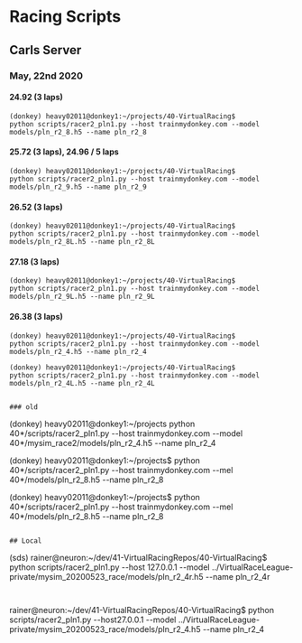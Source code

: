 # Racing Scripts




## Carls Server

### May, 22nd 2020
#### 24.92 (3 laps)
```
(donkey) heavy02011@donkey1:~/projects/40-VirtualRacing$ 
python scripts/racer2_pln1.py --host trainmydonkey.com --model models/pln_r2_8.h5 --name pln_r2_8
```
#### 25.72 (3 laps), 24.96 / 5 laps
```
(donkey) heavy02011@donkey1:~/projects/40-VirtualRacing$ 
python scripts/racer2_pln1.py --host trainmydonkey.com --model models/pln_r2_9.h5 --name pln_r2_9
```
#### 26.52 (3 laps)
```
(donkey) heavy02011@donkey1:~/projects/40-VirtualRacing$ 
python scripts/racer2_pln1.py --host trainmydonkey.com --model models/pln_r2_8L.h5 --name pln_r2_8L
```
#### 27.18 (3 laps)
```
(donkey) heavy02011@donkey1:~/projects/40-VirtualRacing$ 
python scripts/racer2_pln1.py --host trainmydonkey.com --model models/pln_r2_9L.h5 --name pln_r2_9L
```
#### 26.38 (3 laps)
```
(donkey) heavy02011@donkey1:~/projects/40-VirtualRacing$ 
python scripts/racer2_pln1.py --host trainmydonkey.com --model models/pln_r2_4.h5 --name pln_r2_4
```
```
(donkey) heavy02011@donkey1:~/projects/40-VirtualRacing$ 
python scripts/racer2_pln1.py --host trainmydonkey.com --model models/pln_r2_4L.h5 --name pln_r2_4L
```

```

### old
```
(donkey) heavy02011@donkey1:~/projects
python 40*/scripts/racer2_pln1.py --host trainmydonkey.com --model 40*/mysim_race2/models/pln_r2_4.h5 --name pln_r2_4

(donkey) heavy02011@donkey1:~/projects$ python 40*/scripts/racer2_pln1.py --host trainmydonkey.com --mel 40*/models/pln_r2_8.h5 --name pln_r2_8


(donkey) heavy02011@donkey1:~/projects$ python 40*/scripts/racer2_pln1.py --host trainmydonkey.com --mel 40*/models/pln_r2_8.h5 --name pln_r2_8


```

## Local

```
(sds) rainer@neuron:~/dev/41-VirtualRacingRepos/40-VirtualRacing$ python scripts/racer2_pln1.py --host 127.0.0.1 --model ../VirtualRaceLeague-private/mysim_20200523_race/models/pln_r2_4r.h5 --name pln_r2_4r
```


```
rainer@neuron:~/dev/41-VirtualRacingRepos/40-VirtualRacing$ 
python scripts/racer2_pln1.py --host27.0.0.1 --model ../VirtualRaceLeague-private/mysim_20200523_race/models/pln_r2_4.h5 --name pln_r2_4

```
